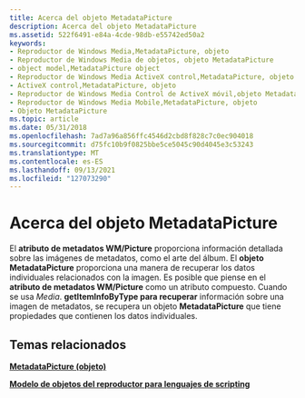 ```yaml
---
title: Acerca del objeto MetadataPicture
description: Acerca del objeto MetadataPicture
ms.assetid: 522f6491-e84a-4cde-98db-e55742ed50a2
keywords:
- Reproductor de Windows Media,MetadataPicture, objeto
- Reproductor de Windows Media de objetos, objeto MetadataPicture
- object model,MetadataPicture object
- Reproductor de Windows Media ActiveX control,MetadataPicture, objeto
- ActiveX control,MetadataPicture, objeto
- Reproductor de Windows Media Control de ActiveX móvil,objeto MetadataPicture
- Reproductor de Windows Media Mobile,MetadataPicture, objeto
- Objeto MetadataPicture
ms.topic: article
ms.date: 05/31/2018
ms.openlocfilehash: 7ad7a96a856ffc4546d2cbd8f828c7c0ec904018
ms.sourcegitcommit: d75fc10b9f0825bbe5ce5045c90d4045e3c53243
ms.translationtype: MT
ms.contentlocale: es-ES
ms.lasthandoff: 09/13/2021
ms.locfileid: "127073290"
---
```

# <a name="about-the-metadatapicture-object"></a>Acerca del objeto MetadataPicture

El **atributo de metadatos WM/Picture** proporciona información detallada sobre las imágenes de metadatos, como el arte del álbum. El **objeto MetadataPicture** proporciona una manera de recuperar los datos individuales relacionados con la imagen. Es posible que piense en el **atributo de metadatos WM/Picture** como un atributo compuesto. Cuando se usa *Media*. **getItemInfoByType para recuperar** información sobre una imagen de metadatos, se recupera un objeto **MetadataPicture** que tiene propiedades que contienen los datos individuales.

## <a name="related-topics"></a>Temas relacionados

<dl> <dt>

[**MetadataPicture (objeto)**](metadatapicture-object.md)
</dt> <dt>

[**Modelo de objetos del reproductor para lenguajes de scripting**](player-object-model-for-scripting-languages.md)
</dt> </dl>

 

 




